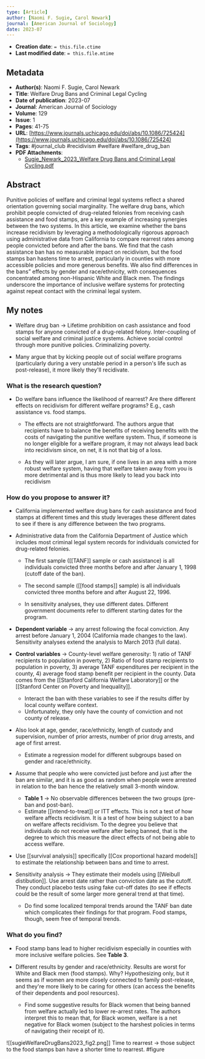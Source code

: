 ```yaml
---
type: [Article]
author: [Naomi F. Sugie, Carol Newark]
journal: [American Journal of Sociology]
date: 2023-07
---
```


* **Creation date**: `= this.file.ctime`
* **Last modified date**: `= this.file.mtime`

## Metadata

* **Author(s)**: Naomi F. Sugie, Carol Newark
* **Title**: Welfare Drug Bans and Criminal Legal Cycling
* **Date of publication**: 2023-07
* **Journal**: American Journal of Sociology
* **Volume**: 129
* **Issue**: 1
* **Pages**: 41-75
* **URL**: [https://www.journals.uchicago.edu/doi/abs/10.1086/725424](https://www.journals.uchicago.edu/doi/abs/10.1086/725424)
* **Tags**: #journal_club #recidivism #welfare #welfare_drug_ban
* **PDF Attachments**:
  * [Sugie_Newark_2023_Welfare Drug Bans and Criminal Legal Cycling.pdf](zotero://open-pdf/library/items/W6Q8FX7L)

## Abstract

Punitive policies of welfare and criminal legal systems reflect a shared orientation governing social marginality. The welfare drug bans, which prohibit people convicted of drug-related felonies from receiving cash assistance and food stamps, are a key example of increasing synergies between the two systems. In this article, we examine whether the bans increase recidivism by leveraging a methodologically rigorous approach using administrative data from California to compare rearrest rates among people convicted before and after the bans. We find that the cash assistance ban has no measurable impact on recidivism, but the food stamps ban hastens time to arrest, particularly in counties with more accessible policies and more generous benefits. We also find differences in the bans” effects by gender and race/ethnicity, with consequences concentrated among non-Hispanic White and Black men. The findings underscore the importance of inclusive welfare systems for protecting against repeat contact with the criminal legal system.

## My notes

* Welfare drug ban -> Lifetime prohibition on cash assistance and food stamps for anyone convicted of a drug-related felony. Inter-coupling of social welfare and criminal justice systems. Achieve social control through more punitive policies. Criminalizing poverty.
  
* Many argue that by kicking people out of social welfare programs (particularly during a very unstable period in a person's life such as post-release), it more likely they'll recidivate. 

### What is the research question?

* Do welfare bans influence the likelihood of rearrest? Are there different effects on recidivism for different welfare programs? E.g., cash assistance vs. food stamps.
  
	* The effects are not straightforward. The authors argue that recipients have to balance the benefits of receiving benefits with the costs of navigating the punitive welfare system. Thus, if someone is no longer eligible for a welfare program, it may not always lead back into recidivism since, on net, it is not that big of a loss.
	  
	* As they will later argue, I am sure, if one lives in an area with a more robust welfare system, having that welfare taken away from you is more detrimental and is thus more likely to lead you back into recidivism 

### How do you propose to answer it?

* California implemented welfare drug bans for cash assistance and food stamps at different times and this study leverages these different dates to see if there is any difference between the two programs.
  
* Administrative data from the California Department of Justice which includes most criminal legal system records for individuals convicted for drug-related felonies.
  
	* The first sample ([[TANF]] sample or cash assistance) is all individuals convicted three months before and after January 1, 1998 (cutoff date of the ban).
	  
	* The second sample ([[food stamps]] sample) is all individuals convicted three months before and after August 22, 1996.
	  
	* In sensitivity analyses, they use different dates. Different government documents refer to different starting dates for the program.
	  
* **Dependent variable** -> any arrest following the focal conviction. Any arrest before January 1, 2004 (California made changes to the law). Sensitivity analyses extend the analysis to March 2013 (full data).
  
* **Control variables** -> County-level welfare generosity: 1) ratio of TANF recipients to population in poverty, 2) Ratio of food stamp recipients to population in poverty, 3) average TANF expenditures per recipient in the county, 4) average food stamp benefit per recipient in the county. Data comes from the [[Stanford California Welfare Laboratory]] or the [[Stanford Center on Poverty and Inequality]].
	* Interact the ban with these variables to see if the results differ by local county welfare context.
	* Unfortunately, they only have the county of conviction and not county of release.

* Also look at age, gender, race/ethnicity, length of custody and supervision, number of prior arrests, number of prior drug arrests, and age of first arrest.
	* Estimate a regression model for different subgroups based on gender and race/ethnicity.
  
* Assume that people who were convicted just before and just after the ban are similar, and it is as good as random when people were arrested in relation to the ban hence the relatively small 3-month window.
	* **Table 1** -> No observable differences between the two groups (pre-ban and post-ban).
	* Estimate [[intend-to-treat]] or ITT effects. This is not a test of how welfare affects recidivism. It is a test of how being subject to a ban on welfare affects recidivism. To the degree you believe that individuals do not receive welfare after being banned, that is the degree to which this measure the direct effects of not being able to access welfare.
	  
* Use [[survival analysis]] specifically [[Cox proportional hazard models]] to estimate the relationship between bans and time to arrest.
  
* Sensitivity analysis -> They estimate their models using [[Weibull distibution]]. Use arrest date rather than conviction date as the cutoff. They conduct placebo tests using fake cut-off dates (to see if effects could be the result of some larger more general trend at that time).
	* Do find some localized temporal trends around the TANF ban date which complicates their findings for that program. Food stamps, though, seem free of temporal trends.
### What do you find?

* Food stamp bans lead to higher recidivism especially in counties with more inclusive welfare policies. See **Table 3**.
  
* Different results by gender and race/ethnicity. Results are worst for White and Black men (food stamps). Why? Hypothesizing only, but it seems as if women are more closely connected to family post-release, and they're more likely to be caring for others (can access the benefits of their dependents and pool resources).
	* Find some suggestive results for Black women that being banned from welfare actually led to lower re-arrest rates. The authors interpret this to mean that, for Black women, welfare is a net negative for Black women (subject to the harshest policies in terms of navigating their receipt of it).

![[sugieWelfareDrugBans2023_fig2.png]] 
Time to rearrest -> those subject to the food stamps ban have a shorter time to rearrest.
#figure 